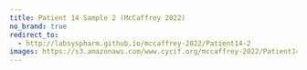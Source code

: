 ```yaml
---
title: Patient 14 Sample 2 (McCaffrey 2022)
no_brand: true
redirect_to:
  - http://labsyspharm.github.io/mccaffrey-2022/Patient14-2
images: https://s3.amazonaws.com/www.cycif.org/mccaffrey-2022/Patient14-2
---
```

